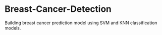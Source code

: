 # Breast-Cancer-Detection
Building breast cancer prediction model using SVM and KNN classification models.
